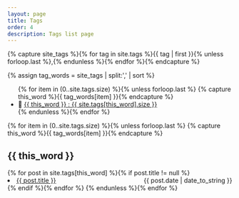 ```yaml
---
layout: page
title: Tags
order: 4
description: Tags list page
---
```


<!-- Get the tag name for every tag on the site and set them
to the `site_tags` variable. -->
{% capture site_tags %}{% for tag in site.tags %}{{ tag | first }}{% unless forloop.last %},{% endunless %}{% endfor %}{% endcapture %}

<!-- `tag_words` is a sorted array of the tag names. -->
{% assign tag_words = site_tags | split:',' | sort %}

<!-- Build the Page -->

<!-- List of all tags -->
<ul class="list--unstyled">
  {% for item in (0..site.tags.size) %}{% unless forloop.last %}
    {% capture this_word %}{{ tag_words[item] }}{% endcapture %}
    <li class="list--inline tag-word">
      &#xf02c; <a class="link" href="#{{ this_word | cgi_escape }}" class="tag">{{ this_word }}
        <span>: {{ site.tags[this_word].size }}</span>
      </a>
    </li>
  {% endunless %}{% endfor %}
</ul>

<!-- Posts by Tag -->
<div class="tag-page-content text--left">
  {% for item in (0..site.tags.size) %}{% unless forloop.last %}
    {% capture this_word %}{{ tag_words[item] }}{% endcapture %}
    <h2 class="tag-page-content__title" id="{{ this_word | cgi_escape }}">{{ this_word }}</h2>
    {% for post in site.tags[this_word] %}{% if post.title != null %}
      <div>
        <span style="float: left;">
        <li class="list--inline tag-page-content__post-list"><a href="{{ post.url }}">{{ post.title }}</a></li>
        </span>
        <span style="float: right;">
          {{ post.date | date_to_string }}
        </span>
      </div>
      <div style="clear: both;"></div>
    {% endif %}{% endfor %}
  {% endunless %}{% endfor %}
</div>
